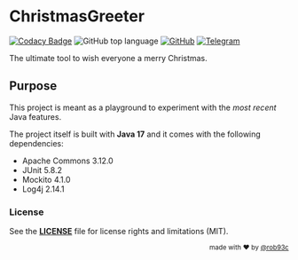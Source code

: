 
# ChristmasGreeter

[![Codacy Badge](https://app.codacy.com/project/badge/Grade/361904c6ec0d4a1490aa7d5593f8e26a)](https://www.codacy.com/gh/rob93c/ChristmasGreeter/dashboard?utm_source=github.com&amp;utm_medium=referral&amp;utm_content=rob93c/ChristmasGreeter&amp;utm_campaign=Badge_Grade) 
![GitHub top language](https://img.shields.io/github/languages/top/rob93c/ChristmasGreeter.svg) 
[![GitHub](https://img.shields.io/github/license/rob93c/For_my.svg?color=%237d8183)](https://opensource.org/licenses/MIT) 
[![Telegram](https://img.shields.io/badge/write%20me-Telegram-%231974f2.svg)](t.me/rob93c)

The ultimate tool to wish everyone a merry Christmas.

## Purpose

This project is meant as a playground to experiment with the _most recent_ Java features.

The project itself is built with **Java 17** and it comes with the following dependencies:

* Apache Commons 3.12.0
* JUnit 5.8.2
* Mockito 4.1.0
* Log4j 2.14.1

### License

See the [**LICENSE**](https://github.com/rob93c/ChristmasGreeter/blob/master/LICENSE) file for license rights and limitations (MIT).

<div align="right"><sup>
  made with ❤️ by <a href="https://github.com/rob93c">@rob93c</a>
</sup></div>
